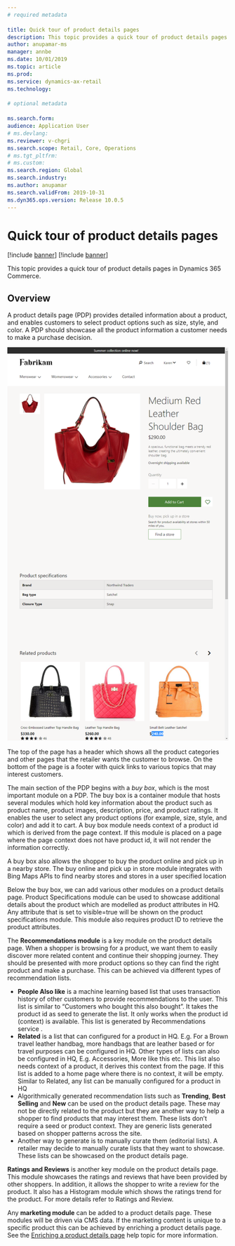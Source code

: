 ```yaml
---
# required metadata

title: Quick tour of product details pages
description: This topic provides a quick tour of product details pages in Dynamics 365 Commerce.
author: anupamar-ms
manager: annbe
ms.date: 10/01/2019
ms.topic: article
ms.prod: 
ms.service: dynamics-ax-retail
ms.technology: 

# optional metadata

ms.search.form:  
audience: Application User
# ms.devlang: 
ms.reviewer: v-chgri
ms.search.scope: Retail, Core, Operations
# ms.tgt_pltfrm: 
# ms.custom: 
ms.search.region: Global
ms.search.industry: 
ms.author: anupamar
ms.search.validFrom: 2019-10-31
ms.dyn365.ops.version: Release 10.0.5
---
```


# Quick tour of product details pages

[!include [banner](../includes/preview-banner.md)]
[!include [banner](../includes/banner.md)]

This topic provides a quick tour of product details pages in Dynamics 365 Commerce.

## Overview

A product details page (PDP) provides detailed information about a product, and enables customers to select product options such as size, style, and color. A PDP should showcase all the product information a customer needs to make a purchase decision.

![Product details page](./media/PDP.PNG)

The top of the page has a header which shows all the product categories and other pages that the retailer wants the customer to browse. On the bottom of the page is a footer with quick links to various topics that may interest customers.

The main section of the PDP begins with a *buy box*, which is the most important module on a PDP. The buy box is a container module that hosts several modules which hold key information about the product such as product name, product images, description, price, and product ratings. It enables the user to select any product options (for example, size, style, and color) and add it to cart. A buy box module needs context of a product id which is derived from the page context. If this module is placed on a page where the page context does not have product id, it will not render the information correctly. 

A buy box also allows the shopper to buy the product online and pick up in a nearby store. The buy online and pick up in store module integrates with Bing Maps APIs to find nearby stores and stores in a user specified location

Below the buy box, we can add various other modules on a product details page. Product Specifications module can be used to showcase additional details about the product which are modelled as product attributes in HQ. Any attribute that is set to visible=true will be shown on the product specifications module. This module also requires product ID to retrieve the product attributes.

The **Recommendations module** is a key module on the product details page. When a shopper is browsing for a product, we want them to easily discover more related content and continue their shopping journey. They should be presented with more product options so they can find the right product and make a purchase. This can be achieved via different types of recommendation lists.

- **People Also like** is a machine learning based list that uses transaction history of other customers to provide recommendations to the user. This list is similar to “Customers who bought this also bought”. It takes the product id as seed to generate the list. It only works when the product id (context) is available. This list is generated by Recommendations service <link>.
- **Related** is a list that can configured for a product in HQ. E.g. For a Brown travel leather handbag, more handbags that are leather based or for travel purposes can be configured in HQ. Other types of lists can also be configured in HQ, E.g. Accessories, More like this etc. This list also needs context of a product, it derives this context from the page. If this list is added to a home page where there is no context, it will be empty. Similar to Related, any list can be manually configured for a product in HQ
- Algorithmically generated recommendation lists such as **Trending**, **Best Selling** and **New** can be used on the product details page. These may not be directly related to the product but they are another way to help a shopper to find products that may interest them. These lists don’t require a seed or product context. They are generic lists generated based on shopper patterns across the site.
- Another way to generate is to manually curate them (editorial lists). A retailer may decide to manually curate lists that they want to showcase. These lists can be showcased on the product details page.

**Ratings and Reviews** is another key module on the product details page. This module showcases the ratings and reviews that have been provided by other shoppers. In addition, it allows the shopper to write a review for the product. It also has a Histogram module which shows the ratings trend for the product. For more details refer to Ratings and Review<link>.

Any **marketing module** can be added to a product details page. These modules will be driven via CMS data. If the marketing content is unique to a specific product this can be achieved by enriching a product details page. See the [Enriching a product details page]() help topic for more information. 



